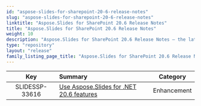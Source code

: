 ```yaml
---
id: "aspose-slides-for-sharepoint-20-6-release-notes"
slug: "aspose-slides-for-sharepoint-20-6-release-notes"
linktitle: "Aspose.Slides for SharePoint 20.6 Release Notes"
title: "Aspose.Slides for SharePoint 20.6 Release Notes"
weight: 10
description: "Aspose.Slides for SharePoint 20.6 Release Notes – the latest updates and fixes."
type: "repository"
layout: "release"
family_listing_page_title: "Aspose.Slides for SharePoint 20.6 Release Notes"
---
```


|**Key** |**Summary** |**Category** |
| :-: | :- | :-: |
|SLIDESSP-33616|[Use Aspose.Slides for .NET 20.6 features](/slides/net/release-notes/2020/aspose-slides-for-net-20-6-release-notes/)|Enhancement|


